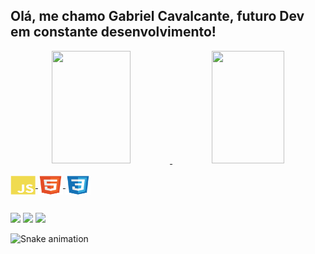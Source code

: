 ## Olá, me chamo Gabriel Cavalcante, futuro Dev em constante desenvolvimento!

<div align="center">
  <a href="https://github.com/nicksgab">
  <img width="50%" height="180em" src="https://github-readme-stats.vercel.app/api?username=nicksgab&show_icons=true&theme=tokyonight&include_all_commits=true&count_private=true"/>
  <img width="48%" height="180em" src="https://github-readme-stats.vercel.app/api/top-langs/?username=nicksgab&layout=compact&langs_count=7&theme=tokyonight"/>
</div>
<div style="display: inline_block"><br>
  <img align="center" alt="Gabs-Js" height="30" width="40" src="https://raw.githubusercontent.com/devicons/devicon/master/icons/javascript/javascript-plain.svg">
  <img align="center" alt="Gabs-HTML" height="30" width="40" src="https://raw.githubusercontent.com/devicons/devicon/master/icons/html5/html5-original.svg">
  <img align="center" alt="Gabs-CSS" height="30" width="40" src="https://raw.githubusercontent.com/devicons/devicon/master/icons/css3/css3-original.svg">
</div>
  
 ##
  
 <div>
   <a href="https://t.me/NickGabs" target="_blank"><img src="https://img.shields.io/badge/Telegram-2CA5E0?style=for-the-badge&logo=telegram&logoColor=white" target="_blank"></a>  
   <span tittle="Meu id no Discord é: Nick name#1440"><img src="https://img.shields.io/badge/Discord-7289DA?style=for-the-badge&logo=discord&logoColor=white"></span>  
 <a href="https://www.linkedin.com/in/gabriel-soares-3a6593251/" target="_blank"><img src="https://img.shields.io/badge/LinkedIn-0077B5?style=for-the-badge&logo=linkedin&logoColor=white" target="_blank"></a>  
   
   ![Snake animation](https://github.com/nicksgab/nicksgab/blob/output/github-contribution-grid-snake.svg)
   
 </div>

